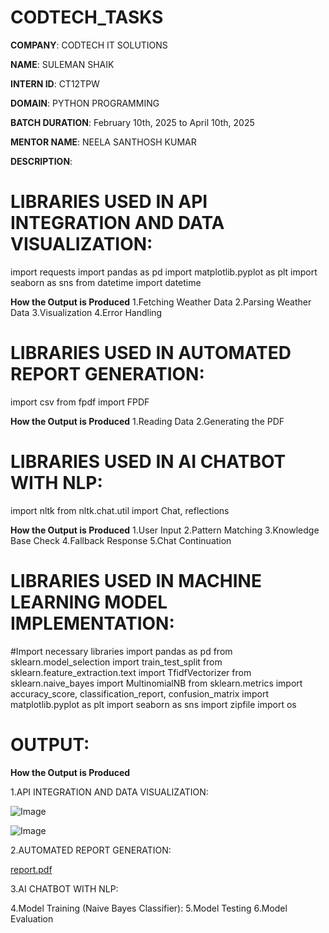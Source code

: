 # CODTECH_TASKS
**COMPANY**: CODTECH IT SOLUTIONS

**NAME**: SULEMAN SHAIK

**INTERN ID**: CT12TPW

**DOMAIN**: PYTHON PROGRAMMING

**BATCH DURATION**: February 10th, 2025 to April 10th, 2025

**MENTOR NAME**: NEELA SANTHOSH KUMAR

**DESCRIPTION**:

# LIBRARIES USED IN API INTEGRATION AND DATA VISUALIZATION:
import requests
import pandas as pd
import matplotlib.pyplot as plt
import seaborn as sns
from datetime import datetime

**How the Output is Produced**
1.Fetching Weather Data
2.Parsing Weather Data
3.Visualization
4.Error Handling

# LIBRARIES USED IN AUTOMATED REPORT GENERATION:
import csv
from fpdf import FPDF

**How the Output is Produced**
1.Reading Data
2.Generating the PDF

# LIBRARIES USED IN AI CHATBOT WITH NLP:
import nltk
from nltk.chat.util import Chat, reflections

**How the Output is Produced**
1.User Input
2.Pattern Matching
3.Knowledge Base Check
4.Fallback Response
5.Chat Continuation

# LIBRARIES USED IN MACHINE LEARNING MODEL IMPLEMENTATION:
#Import necessary libraries
import pandas as pd
from sklearn.model_selection import train_test_split
from sklearn.feature_extraction.text import TfidfVectorizer
from sklearn.naive_bayes import MultinomialNB
from sklearn.metrics import accuracy_score, classification_report, confusion_matrix
import matplotlib.pyplot as plt
import seaborn as sns
import zipfile
import os

# OUTPUT:
**How the Output is Produced**

1.API INTEGRATION AND DATA VISUALIZATION:

![Image](https://github.com/user-attachments/assets/5a51d3cd-a68f-4645-af1a-c66c0b64c4d4)

![Image](https://github.com/user-attachments/assets/0be2835e-3d2c-46b9-bb8b-bda5acedf779)

2.AUTOMATED REPORT GENERATION:

[report.pdf](https://github.com/user-attachments/files/19323306/report.pdf)

3.AI CHATBOT WITH NLP:


4.Model Training (Naive Bayes Classifier):
5.Model Testing
6.Model Evaluation
